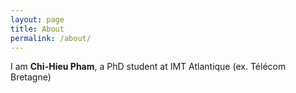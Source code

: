 ```yaml
---
layout: page
title: About
permalink: /about/
---
```


I am **Chi-Hieu Pham**, a PhD student at IMT Atlantique (ex. Télécom Bretagne)
